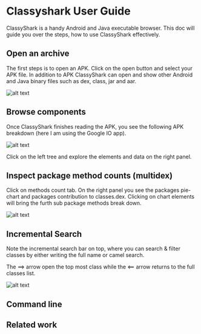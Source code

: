 # Classyshark User Guide
ClassyShark <link> is a handy Android and Java executable browser. This doc will guide you over the steps, how to use 
ClassyShark effectively.

## Open an archive
The first steps is to open an APK. Click on the open button and select your APK file. In addition to APK ClassyShark 
can open and show other Android and Java binary files such as dex, class, jar and aar.


![alt text](https://github.com/borisf/classyshark-user-guide/blob/master/images/1%20Open%20File.png)

## Browse components
Once ClassyShark finishes reading the APK, you see the following APK breakdown (here I am using the Google IO app).

![alt text](https://github.com/borisf/classyshark-user-guide/blob/master/images/2%20Browse%20components)

Click on the left tree and explore the elements and data on the right panel. 

## Inspect package method counts (multidex)
Click on methods count tab. On the right panel you see the packages pie-chart and packages contribution to classes.dex. Clicking on chart elements will bring the furth sub package methods break down.

![alt text](https://github.com/borisf/classyshark-user-guide/blob/master/images/3%20Browse%20Method%20count)

## Incremental Search
Note the incremental search bar on top, where you can search & filter classes by either writing the full name or camel search.

The ==> arrow open the top most class while the <== arrow returns to the full classes list.

![alt text](https://github.com/borisf/classyshark-user-guide/blob/master/images/4%20Search)


## Command line

## Related work
